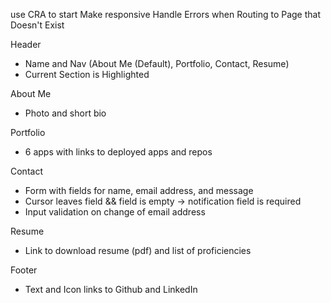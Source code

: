 use CRA to start
Make responsive
Handle Errors when Routing to Page that Doesn't Exist

Header

- Name and Nav (About Me (Default), Portfolio, Contact, Resume)
- Current Section is Highlighted

About Me

- Photo and short bio

Portfolio

- 6 apps with links to deployed apps and repos

Contact

- Form with fields for name, email address, and message
- Cursor leaves field && field is empty -> notification field is required
- Input validation on change of email address

Resume

- Link to download resume (pdf) and list of proficiencies

Footer

- Text and Icon links to Github and LinkedIn
